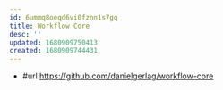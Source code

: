 ```yaml
---
id: 6ummq8oeqd6vi0fznn1s7gq
title: Workflow Core
desc: ''
updated: 1680909750413
created: 1680909744431
---
```


- #url https://github.com/danielgerlag/workflow-core